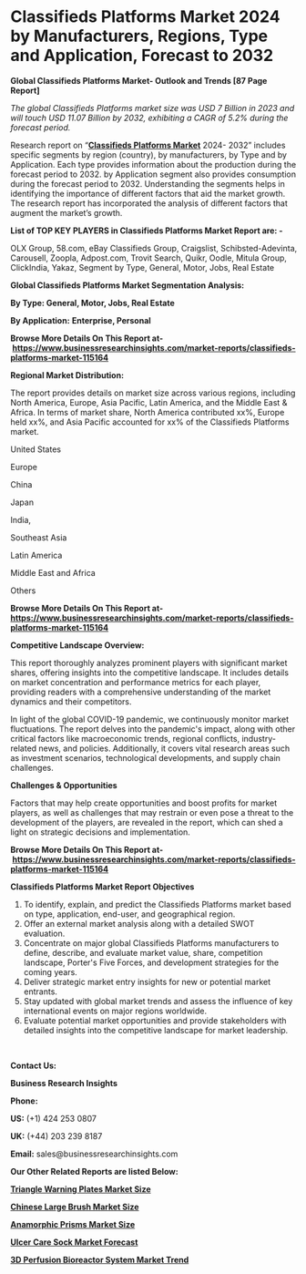<h1>Classifieds Platforms Market 2024 by Manufacturers, Regions, Type and Application, Forecast to 2032</h1>
<p><strong>Global Classifieds Platforms Market- Outlook and Trends [87 Page Report]</strong></p><p><em>The global Classifieds Platforms market size was USD 7 Billion in 2023 and will touch USD 11.07 Billion by 2032, exhibiting a CAGR of 5.2% during the forecast period.</em></p><p>Research report on &ldquo;<strong><a href="https://www.businessresearchinsights.com/market-reports/classifieds-platforms-market-115164">Classifieds Platforms Market</a></strong> 2024- 2032&rdquo; includes specific segments by region (country), by manufacturers, by Type and by Application. Each type provides information about the production during the forecast period to 2032. by Application segment also provides consumption during the forecast period to 2032. Understanding the segments helps in identifying the importance of different factors that aid the market growth. The research report has incorporated the analysis of different factors that augment the market&rsquo;s growth.</p><p><strong>List of TOP KEY PLAYERS in Classifieds Platforms Market Report are: -</strong></p><p>OLX Group, 58.com, eBay Classifieds Group, Craigslist, Schibsted-Adevinta, Carousell, Zoopla, Adpost.com, Trovit Search, Quikr, Oodle, Mitula Group, ClickIndia, Yakaz, Segment by Type, General, Motor, Jobs, Real Estate</p><p><strong>Global Classifieds Platforms Market Segmentation Analysis:</strong></p><p><strong>By Type: General, Motor, Jobs, Real Estate</strong></p><p><strong>By Application:</strong> <strong>Enterprise, Personal</strong></p><p><strong>Browse More Details On This Report at-&nbsp;<a href="https://www.businessresearchinsights.com/market-reports/classifieds-platforms-market-115164">https://www.businessresearchinsights.com/market-reports/classifieds-platforms-market-115164</a></strong></p><p><strong>Regional Market Distribution:</strong></p><p>The report provides details on market size across various regions, including North America, Europe, Asia Pacific, Latin America, and the Middle East &amp; Africa. In terms of market share, North America contributed xx%, Europe held xx%, and Asia Pacific accounted for xx% of the Classifieds Platforms market.</p><p>United States</p><p>Europe</p><p>China</p><p>Japan</p><p>India,</p><p>Southeast Asia</p><p>Latin America</p><p>Middle East and Africa</p><p>Others</p><p><strong>Browse More Details On This Report at- <a href="https://www.businessresearchinsights.com/market-reports/classifieds-platforms-market-115164">https://www.businessresearchinsights.com/market-reports/classifieds-platforms-market-115164</a></strong></p><p><strong>Competitive Landscape Overview:</strong></p><p>This report thoroughly analyzes prominent players with significant market shares, offering insights into the competitive landscape. It includes details on market concentration and performance metrics for each player, providing readers with a comprehensive understanding of the market dynamics and their competitors.</p><p>In light of the global COVID-19 pandemic, we continuously monitor market fluctuations. The report delves into the pandemic's impact, along with other critical factors like macroeconomic trends, regional conflicts, industry-related news, and policies. Additionally, it covers vital research areas such as investment scenarios, technological developments, and supply chain challenges.</p><p><strong>Challenges &amp; Opportunities</strong></p><p>Factors that may help create opportunities and boost profits for market players, as well as challenges that may restrain or even pose a threat to the development of the players, are revealed in the report, which can shed a light on strategic decisions and implementation.</p><p><strong>Browse More Details On This Report at-&nbsp;<a href="https://www.businessresearchinsights.com/market-reports/classifieds-platforms-market-115164">https://www.businessresearchinsights.com/market-reports/classifieds-platforms-market-115164</a></strong></p><p><strong>Classifieds Platforms Market Report Objectives</strong></p><ol><li>To identify, explain, and predict the Classifieds Platforms market based on type, application, end-user, and geographical region.</li><li>Offer an external market analysis along with a detailed SWOT evaluation.</li><li>Concentrate on major global Classifieds Platforms manufacturers to define, describe, and evaluate market value, share, competition landscape, Porter's Five Forces, and development strategies for the coming years.</li><li>Deliver strategic market entry insights for new or potential market entrants.</li><li>Stay updated with global market trends and assess the influence of key international events on major regions worldwide.</li><li>Evaluate potential market opportunities and provide stakeholders with detailed insights into the competitive landscape for market leadership.</li></ol><p>&nbsp;</p><p><strong>Contact Us:&nbsp;</strong></p><p><strong>Business Research Insights</strong></p><p><strong>Phone:</strong></p><p><strong>US:</strong>&nbsp;(+1) 424 253 0807</p><p><strong>UK:</strong>&nbsp;(+44) 203 239 8187</p><p><strong>Email:</strong>&nbsp;sales@businessresearchinsights.com</p><p><strong>Our Other Related Reports are listed Below: </strong></p><p><strong><a href="https://www.businessresearchinsights.com/market-reports/triangle-warning-plates-market-115038">Triangle Warning Plates Market Size</a></strong></p><p><strong><a href="https://www.businessresearchinsights.com/market-reports/chinese-large-brush-market-115866">Chinese Large Brush Market Size</a></strong></p><p><strong><a href="https://www.businessresearchinsights.com/market-reports/anamorphic-prisms-market-115465">Anamorphic Prisms Market Size</a></strong></p><p><strong><a href="https://www.businessresearchinsights.com/market-reports/ulcer-care-sock-market-115157">Ulcer Care Sock Market Forecast</a></strong></p><p><strong><a href="https://www.businessresearchinsights.com/market-reports/3d-perfusion-bioreactor-system-market-114996">3D Perfusion Bioreactor System Market Trend</a></strong></p>


